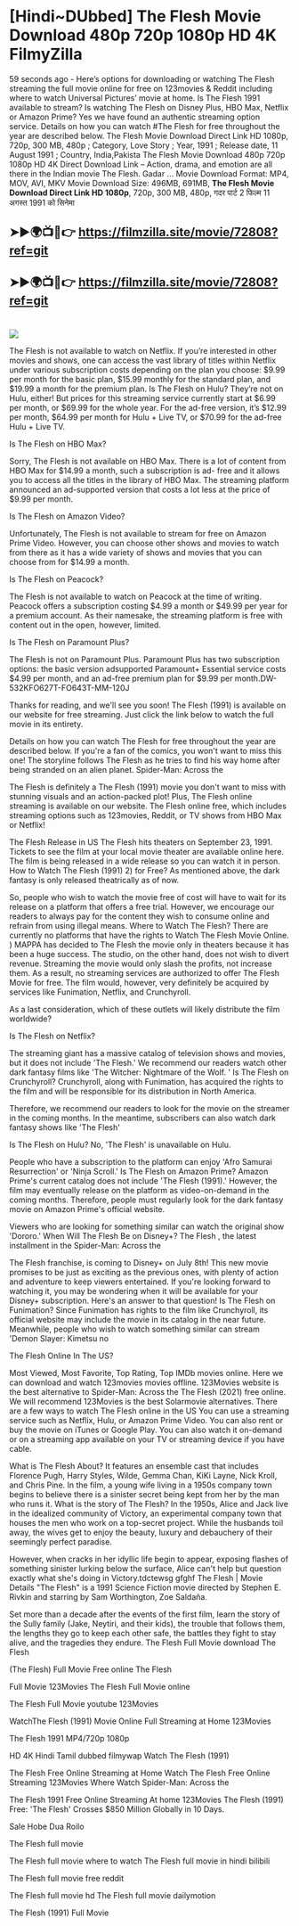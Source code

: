 # [Hindi~DUbbed] The Flesh Movie Download 480p 720p 1080p HD 4K FilmyZilla


59 seconds ago - Here’s options for downloading or watching The Flesh streaming the full movie online for free on 123movies & Reddit including where to watch Universal Pictures’ movie at home. Is The Flesh 1991 available to stream? Is watching The Flesh on Disney Plus, HBO Max, Netflix or Amazon Prime? Yes we have found an authentic streaming option service. Details on how you can watch #The Flesh for free throughout the year are described below. The Flesh Movie Download Direct Link HD 1080p, 720p, 300 MB, 480p ; Category, Love Story ; Year, 1991 ; Release date, 11 August 1991 ; Country, India,Pakista The Flesh Movie Download 480p 720p 1080p HD 4K Direct Download Link – Action, drama, and emotion are all there in the Indian movie The Flesh. Gadar ...
Movie Download Format: MP4, MOV, AVI, MKV
Movie Download Size: 496MB, 691MB, **The Flesh Movie Download Direct Link HD 1080p**, 720p, 300 MB, 480p, गदर पार्ट 2 फिल्म 11 अगस्त 1991 को सिनेमा

## ➤►🌍📺📱👉   https://filmzilla.site/movie/72808?ref=git

## ➤►🌍📺📱👉   https://filmzilla.site/movie/72808?ref=git

#

<img src="https://image.tmdb.org/t/p/w780//UJje4GZglCtC8ZtYY8T4jj1RHm.jpg" />

The Flesh is not available to watch on Netflix. If you’re interested in other movies and shows, one can access the vast library of titles within Netflix under various subscription costs depending on the plan you choose: $9.99 per month for the basic plan, $15.99 monthly for the standard plan, and $19.99 a month for the premium plan. Is The Flesh on Hulu? They’re not on Hulu, either! But prices for this streaming service currently start at $6.99 per month, or $69.99 for the whole year. For the ad-free version, it’s $12.99 per month, $64.99 per month for Hulu + Live TV, or $70.99 for the ad-free Hulu + Live TV.

Is The Flesh on HBO Max?

Sorry, The Flesh is not available on HBO Max. There is a lot of content from HBO Max for $14.99 a month, such a subscription is ad- free and it allows you to access all the titles in the library of HBO Max. The streaming platform announced an ad-supported version that costs a lot less at the price of $9.99 per month.

Is The Flesh on Amazon Video?

Unfortunately, The Flesh is not available to stream for free on Amazon Prime Video. However, you can choose other shows and movies to watch from there as it has a wide variety of shows and movies that you can choose from for $14.99 a month.

Is The Flesh on Peacock?

The Flesh is not available to watch on Peacock at the time of writing. Peacock offers a subscription costing $4.99 a month or $49.99 per year for a premium account. As their namesake, the streaming platform is free with content out in the open, however, limited.

Is The Flesh on Paramount Plus?

The Flesh is not on Paramount Plus. Paramount Plus has two subscription options: the basic version adsupported Paramount+ Essential service costs $4.99 per month, and an ad-free premium plan for $9.99 per month.DW-532KFO627T-FO643T-MM-120J

Thanks for reading, and we'll see you soon! The Flesh (1991) is available on our website for free streaming. Just click the link below to watch the full movie in its entirety.

Details on how you can watch The Flesh for free throughout the year are described below. If you're a fan of the comics, you won't want to miss this one! The storyline follows The Flesh as he tries to find his way home after being stranded on an alien planet. Spider-Man: Across the

The Flesh is definitely a The Flesh (1991) movie you don't want to miss with stunning visuals and an action-packed plot! Plus, The Flesh online streaming is available on our website. The Flesh online free, which includes streaming options such as 123movies, Reddit, or TV shows from HBO Max or Netflix!

The Flesh Release in US The Flesh hits theaters on September 23, 1991. Tickets to see the film at your local movie theater are available online here. The film is being released in a wide release so you can watch it in person. How to Watch The Flesh (1991) 2) for Free? As mentioned above, the dark fantasy is only released theatrically as of now.

So, people who wish to watch the movie free of cost will have to wait for its release on a platform that offers a free trial. However, we encourage our readers to always pay for the content they wish to consume online and refrain from using illegal means. Where to Watch The Flesh? There are currently no platforms that have the rights to Watch The Flesh Movie Online. ) MAPPA has decided to The Flesh the movie only in theaters because it has been a huge success. The studio, on the other hand, does not wish to divert revenue. Streaming the movie would only slash the profits, not increase them. As a result, no streaming services are authorized to offer The Flesh Movie for free. The film would, however, very definitely be acquired by services like Funimation, Netflix, and Crunchyroll.

As a last consideration, which of these outlets will likely distribute the film worldwide?

Is The Flesh on Netflix?

The streaming giant has a massive catalog of television shows and movies, but it does not include 'The Flesh.' We recommend our readers watch other dark fantasy films like 'The Witcher: Nightmare of the Wolf. ' Is The Flesh on Crunchyroll? Crunchyroll, along with Funimation, has acquired the rights to the film and will be responsible for its distribution in North America.

Therefore, we recommend our readers to look for the movie on the streamer in the coming months. In the meantime, subscribers can also watch dark fantasy shows like 'The Flesh'

Is The Flesh on Hulu? No, 'The Flesh' is unavailable on Hulu.

People who have a subscription to the platform can enjoy 'Afro Samurai Resurrection' or 'Ninja Scroll.' Is The Flesh on Amazon Prime? Amazon Prime's current catalog does not include 'The Flesh (1991).' However, the film may eventually release on the platform as video-on-demand in the coming months. Therefore, people must regularly look for the dark fantasy movie on Amazon Prime's official website.

Viewers who are looking for something similar can watch the original show 'Dororo.' When Will The Flesh Be on Disney+? The Flesh , the latest installment in the Spider-Man: Across the

The Flesh franchise, is coming to Disney+ on July 8th! This new movie promises to be just as exciting as the previous ones, with plenty of action and adventure to keep viewers entertained. If you're looking forward to watching it, you may be wondering when it will be available for your Disney+ subscription. Here's an answer to that question! Is The Flesh on Funimation? Since Funimation has rights to the film like Crunchyroll, its official website may include the movie in its catalog in the near future. Meanwhile, people who wish to watch something similar can stream 'Demon Slayer: Kimetsu no

The Flesh Online In The US?

Most Viewed, Most Favorite, Top Rating, Top IMDb movies online. Here we can download and watch 123movies movies offline. 123Movies website is the best alternative to Spider-Man: Across the The Flesh (2021) free online. We will recommend 123Movies is the best Solarmovie alternatives. There are a few ways to watch The Flesh online in the US You can use a streaming service such as Netflix, Hulu, or Amazon Prime Video. You can also rent or buy the movie on iTunes or Google Play. You can also watch it on-demand or on a streaming app available on your TV or streaming device if you have cable.

What is The Flesh About? It features an ensemble cast that includes Florence Pugh, Harry Styles, Wilde, Gemma Chan, KiKi Layne, Nick Kroll, and Chris Pine. In the film, a young wife living in a 1950s company town begins to believe there is a sinister secret being kept from her by the man who runs it. What is the story of The Flesh? In the 1950s, Alice and Jack live in the idealized community of Victory, an experimental company town that houses the men who work on a top-secret project. While the husbands toil away, the wives get to enjoy the beauty, luxury and debauchery of their seemingly perfect paradise.

However, when cracks in her idyllic life begin to appear, exposing flashes of something sinister lurking below the surface, Alice can't help but question exactly what she's doing in Victory.tdctewsg gfghf The Flesh | Movie Details "The Flesh" is a 1991 Science Fiction movie directed by Stephen E. Rivkin and starring by Sam Worthington, Zoe Saldaña.

Set more than a decade after the events of the first film, learn the story of the Sully family (Jake, Neytiri, and their kids), the trouble that follows them, the lengths they go to keep each other safe, the battles they fight to stay alive, and the tragedies they endure. The Flesh Full Movie download The Flesh

(The Flesh) Full Movie Free online The Flesh

Full Movie 123Movies The Flesh Full Movie online

The Flesh Full Movie youtube 123Movies

WatchThe Flesh (1991) Movie Online Full Streaming at Home 123Movies

The Flesh 1991 MP4/720p 1080p

HD 4K Hindi Tamil dubbed filmywap Watch The Flesh (1991)

The Flesh Free Online Streaming at Home Watch The Flesh Free Online Streaming 123Movies Where Watch Spider-Man: Across the

The Flesh 1991 Free Online Streaming At home 123Movies The Flesh (1991) Free: 'The Flesh' Crosses $850 Million Globally in 10 Days.

Sale Hobe Dua Roilo

The Flesh full movie

The Flesh full movie where to watch The Flesh full movie in hindi bilibili

The Flesh full movie free reddit

The Flesh full movie hd The Flesh full movie dailymotion

The Flesh (1991) Full Movie